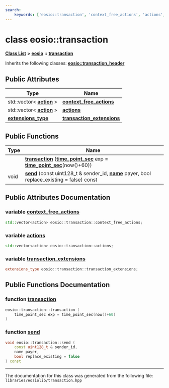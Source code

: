 ```yaml
---
search:
    keywords: ['eosio::transaction', 'context_free_actions', 'actions', 'transaction_extensions', 'transaction', 'send']
---
```


# class eosio::transaction

[**Class List**](annotated.md) **>** [**eosio**](namespaceeosio.md) **::** [**transaction**](classeosio_1_1transaction.md)




Inherits the following classes: **[eosio::transaction\_header](classeosio_1_1transaction__header.md)**

## Public Attributes

|Type|Name|
|-----|-----|
|std::vector< **[action](structeosio_1_1action.md)** >|[**context\_free\_actions**](group__transaction_ga38263b68fda9925f2c6472777a04179c.md#ga38263b68fda9925f2c6472777a04179c)|
|std::vector< **[action](structeosio_1_1action.md)** >|[**actions**](group__transaction_gad53cc19e62742bf205934509c1363e42.md#gad53cc19e62742bf205934509c1363e42)|
|**[extensions\_type](group__transaction_ga19c346b66f7145a5336177ac3eb0849e.md#ga19c346b66f7145a5336177ac3eb0849e)**|[**transaction\_extensions**](group__transaction_ga445fd87e3465a1ca647c711c1ac0c711.md#ga445fd87e3465a1ca647c711c1ac0c711)|


## Public Functions

|Type|Name|
|-----|-----|
||[**transaction**](group__transaction_gad090d569f520dce4919de93bcec2e260.md#gad090d569f520dce4919de93bcec2e260) (**[time\_point\_sec](classeosio_1_1time__point__sec.md)** exp = **[time\_point\_sec](classeosio_1_1time__point__sec.md)**(now()+60)) |
|void|[**send**](group__transaction_gaff16436e52fff284fabc0b748be342b4.md#gaff16436e52fff284fabc0b748be342b4) (const uint128\_t & sender\_id, **[name](structeosio_1_1name.md)** payer, bool replace\_existing = false) const |


## Public Attributes Documentation

### variable <a id="ga38263b68fda9925f2c6472777a04179c" href="#ga38263b68fda9925f2c6472777a04179c">context\_free\_actions</a>

```cpp
std::vector<action> eosio::transaction::context_free_actions;
```



### variable <a id="gad53cc19e62742bf205934509c1363e42" href="#gad53cc19e62742bf205934509c1363e42">actions</a>

```cpp
std::vector<action> eosio::transaction::actions;
```



### variable <a id="ga445fd87e3465a1ca647c711c1ac0c711" href="#ga445fd87e3465a1ca647c711c1ac0c711">transaction\_extensions</a>

```cpp
extensions_type eosio::transaction::transaction_extensions;
```



## Public Functions Documentation

### function <a id="gad090d569f520dce4919de93bcec2e260" href="#gad090d569f520dce4919de93bcec2e260">transaction</a>

```cpp
eosio::transaction::transaction (
    time_point_sec exp = time_point_sec(now()+60)
)
```



### function <a id="gaff16436e52fff284fabc0b748be342b4" href="#gaff16436e52fff284fabc0b748be342b4">send</a>

```cpp
void eosio::transaction::send (
    const uint128_t & sender_id,
    name payer,
    bool replace_existing = false
) const
```





----------------------------------------
The documentation for this class was generated from the following file: `libraries/eosiolib/transaction.hpp`
